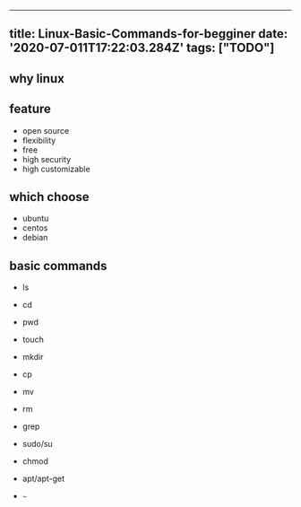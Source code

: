 
---
title: Linux-Basic-Commands-for-begginer
date: '2020-07-011T17:22:03.284Z'
tags: ["TODO"]
---
## why linux

## feature

- open source
- flexibility
- free
- high security
- high customizable

## which choose

- ubuntu
- centos
- debian

## basic commands

- ls

- cd

- pwd

- touch

- mkdir

- cp

- mv

- rm

- grep

- sudo/su

- chmod

- apt/apt-get

- ```~```


